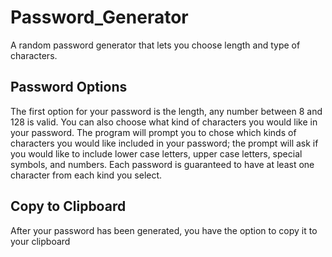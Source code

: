 # Password_Generator
A random password generator that lets you choose length and type of characters.

## Password Options
The first option for your password is the length, any number between 8 and 128 is valid. 
You can also choose what kind of characters you would like in your password. The program will prompt you to chose which kinds of characters you would like included in your password; the prompt will ask if you would like to include lower case letters, upper case letters, special symbols, and numbers. Each password is guaranteed to have at least one character from each kind you select.

## Copy to Clipboard
After your password has been generated, you have the option to copy it to your clipboard
